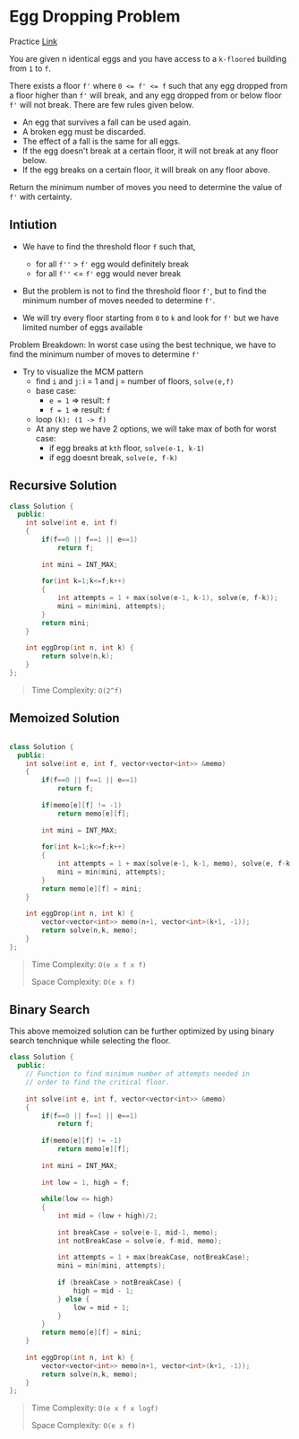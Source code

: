 # Egg Dropping Problem

Practice [Link](https://www.geeksforgeeks.org/problems/egg-dropping-puzzle-1587115620/1)

You are given n identical eggs and you have access to a `k-floored` building from `1` to `f`.

There exists a floor `f'` where `0 <= f' <= f` such that any egg dropped from a floor higher than `f'` will break, and any egg dropped from or below floor `f'` will not break.
There are few rules given below. 

- An egg that survives a fall can be used again.
- A broken egg must be discarded.
- The effect of a fall is the same for all eggs.
- If the egg doesn't break at a certain floor, it will not break at any floor below.
- If the egg breaks on a certain floor, it will break on any floor above.


Return the minimum number of moves you need to determine the value of `f'` with certainty.


## Intiution

- We have to find the threshold floor `f` such that, 
  - for all `f''` > `f'` egg would definitely break 
  - for all `f''` <= `f'` egg would never break
- But the problem is not to find the threshold floor `f'`, but to find the minimum number of moves needed to determine `f'`.


- We will try every floor starting from `0` to `k` and look for `f'` but we have limited number of eggs available


Problem Breakdown: In worst case using the best technique, we have to find the minimum number of moves to determine `f'`

- Try to visualize the MCM pattern
  - find `i` and `j`: i = 1 and j = number of floors, `solve(e,f)`
  - base case: 
    - `e = 1` => result: `f`
    - `f = 1` => result: `f`
  - loop `(k): (1 -> f)`
  - At any step we have 2 options, we will take max of both for worst case:
    - if egg breaks at `kth` floor, `solve(e-1, k-1)`
    - if egg doesnt break, `solve(e, f-k)`
  

## Recursive Solution

```cpp
class Solution {
  public:
    int solve(int e, int f)
    {
        if(f==0 || f==1 || e==1)
            return f;
            
        int mini = INT_MAX;
            
        for(int k=1;k<=f;k++)
        {
            int attempts = 1 + max(solve(e-1, k-1), solve(e, f-k));
            mini = min(mini, attempts);
        }
        return mini;
    }
    
    int eggDrop(int n, int k) {
        return solve(n,k);
    }
};
```

> Time Complexity: `O(2^f)`

## Memoized Solution

```cpp

class Solution {
  public:
    int solve(int e, int f, vector<vector<int>> &memo)
    {
        if(f==0 || f==1 || e==1)
            return f;
            
        if(memo[e][f] != -1)
            return memo[e][f];
            
        int mini = INT_MAX;
            
        for(int k=1;k<=f;k++)
        {
            int attempts = 1 + max(solve(e-1, k-1, memo), solve(e, f-k, memo));
            mini = min(mini, attempts);
        }
        return memo[e][f] = mini;
    }
    
    int eggDrop(int n, int k) {
        vector<vector<int>> memo(n+1, vector<int>(k+1, -1));
        return solve(n,k, memo);
    }
};
```

> Time Complexity: `O(e x f x f)`
>
> Space Complexity: `O(e x f)`


## Binary Search

This above memoized solution can be further optimized by using binary search tenchnique while selecting the floor.

```cpp
class Solution {
  public:
    // Function to find minimum number of attempts needed in
    // order to find the critical floor.
    
    int solve(int e, int f, vector<vector<int>> &memo)
    {
        if(f==0 || f==1 || e==1)
            return f;
            
        if(memo[e][f] != -1)
            return memo[e][f];
            
        int mini = INT_MAX;
        
        int low = 1, high = f;
        
        while(low <= high)
        {
            int mid = (low + high)/2;
            
            int breakCase = solve(e-1, mid-1, memo);
            int notBreakCase = solve(e, f-mid, memo);
            
            int attempts = 1 + max(breakCase, notBreakCase);
            mini = min(mini, attempts);
            
            if (breakCase > notBreakCase) {
                high = mid - 1; 
            } else {
                low = mid + 1; 
            }
        }
        return memo[e][f] = mini;
    }
    
    int eggDrop(int n, int k) {
        vector<vector<int>> memo(n+1, vector<int>(k+1, -1));
        return solve(n,k, memo);
    }
};
```

> Time Complexity: `O(e x f x logf)`
>
> Space Complexity: `O(e x f)`